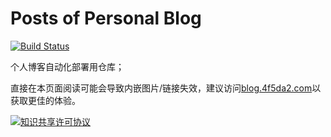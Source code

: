 # Posts of Personal Blog

[![Build Status](https://travis-ci.org/0x4f5da2/Blog-Content.svg?branch=master)](https://travis-ci.org/0x4f5da2/Blog-Content)

个人博客自动化部署用仓库；

直接在本页面阅读可能会导致内嵌图片/链接失效，建议访问[blog.4f5da2.com](https://blog.4f5da2.com)以获取更佳的体验。

[![](https://i.creativecommons.org/l/by-nc-sa/4.0/88x31.png "知识共享许可协议")](http://creativecommons.org/licenses/by-nc-sa/4.0/)
